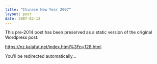 ```yaml
---
title: "Chinese New Year 2007"
layout: post
date: 2007-02-12
---
```


This pre-2014 post has been preserved as a static version of the original Wordpress post:

https://nz.kalafut.net/index.html%3Fp=128.html

You'll be redirected automatically...

<head>
  <meta http-equiv="refresh" content="5;url=https://nz.kalafut.net/index.html%3Fp=128.html">
</head>

